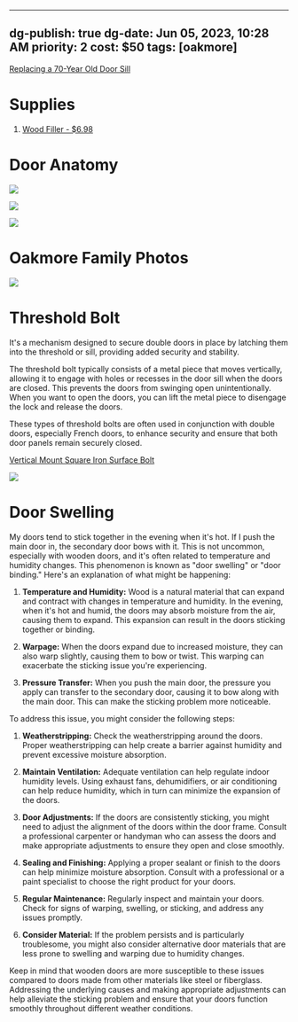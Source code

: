 
---
dg-publish: true
dg-date: Jun 05, 2023, 10:28 AM
priority: 2
cost: $50
tags: [oakmore]
---

[Replacing a 70-Year Old Door Sill](https://www.youtube.com/watch?v=Hh6AKuxs3vs)

# Supplies

1. [Wood Filler - $6.98](https://www.homedepot.com/p/DAP-Plastic-Wood-X-with-DryDex-5-5-oz-All-Purpose-Wood-Filler-00540/206667344)

# Door Anatomy

![](https://info.betterdoor.com/hs-fs/hubfs/image2.jpg?width=400&name=image2.jpg)

![](https://www.hometips.com/wp-content/uploads/2013/02/door-parts.jpg)

![](https://www.marvin.com/-/media/project/tenant/marvin/blog/parts-of-a-door/full_door-1_new.jpg?h=600&w=800&ts=0370823e-ee78-4d5f-91af-38cc8e3150e8&hash=433FC27D80B6B6DD475ED59E8EB9D548)

# Oakmore Family Photos

![](https://lh3.googleusercontent.com/pw/AJFCJaXrXrzG-0LkmkwRhMgbxZmr-NMefjztOp3UOJlS_TYdGY8KK-8e0IVwfw8t_UEpAGecwfl0iEGeuQDXNkYjf3MNsWBmBcQCRFSRGjHltLIXsKtoleyqYUxb23lyJhwww9OxqolS2jiPTsOZu1mtReaPgg=w2644-h1983-s-no?authuser=0)

# Threshold Bolt

It's a mechanism designed to secure double doors in place by latching them into the threshold or sill, providing added security and stability.

The threshold bolt typically consists of a metal piece that moves vertically, allowing it to engage with holes or recesses in the door sill when the doors are closed. This prevents the doors from swinging open unintentionally. When you want to open the doors, you can lift the metal piece to disengage the lock and release the doors.

These types of threshold bolts are often used in conjunction with double doors, especially French doors, to enhance security and ensure that both door panels remain securely closed.

[Vertical Mount Square Iron Surface Bolt](https://www.signaturehardware.com/12-in-vertical-mount-square-iron-surface-bolt---black-powder-coat/247675.html)

![](https://images.signaturehardware.com/i/signaturehdwr/247675-vertical-square-surface-bolt-BPC-12-Beauty10.jpg?w=950&fmt=auto)

# Door Swelling

My doors tend to stick together in the evening when it's hot. If I push the main door in, the secondary door bows with it. This is not uncommon, especially with wooden doors, and it's often related to temperature and humidity changes. This phenomenon is known as "door swelling" or "door binding." Here's an explanation of what might be happening:

1. **Temperature and Humidity:** Wood is a natural material that can expand and contract with changes in temperature and humidity. In the evening, when it's hot and humid, the doors may absorb moisture from the air, causing them to expand. This expansion can result in the doors sticking together or binding.
    
2. **Warpage:** When the doors expand due to increased moisture, they can also warp slightly, causing them to bow or twist. This warping can exacerbate the sticking issue you're experiencing.
    
3. **Pressure Transfer:** When you push the main door, the pressure you apply can transfer to the secondary door, causing it to bow along with the main door. This can make the sticking problem more noticeable.
    

To address this issue, you might consider the following steps:

1. **Weatherstripping:** Check the weatherstripping around the doors. Proper weatherstripping can help create a barrier against humidity and prevent excessive moisture absorption.
    
2. **Maintain Ventilation:** Adequate ventilation can help regulate indoor humidity levels. Using exhaust fans, dehumidifiers, or air conditioning can help reduce humidity, which in turn can minimize the expansion of the doors.
    
3. **Door Adjustments:** If the doors are consistently sticking, you might need to adjust the alignment of the doors within the door frame. Consult a professional carpenter or handyman who can assess the doors and make appropriate adjustments to ensure they open and close smoothly.
    
4. **Sealing and Finishing:** Applying a proper sealant or finish to the doors can help minimize moisture absorption. Consult with a professional or a paint specialist to choose the right product for your doors.
    
5. **Regular Maintenance:** Regularly inspect and maintain your doors. Check for signs of warping, swelling, or sticking, and address any issues promptly.
    
6. **Consider Material:** If the problem persists and is particularly troublesome, you might also consider alternative door materials that are less prone to swelling and warping due to humidity changes.
    

Keep in mind that wooden doors are more susceptible to these issues compared to doors made from other materials like steel or fiberglass. Addressing the underlying causes and making appropriate adjustments can help alleviate the sticking problem and ensure that your doors function smoothly throughout different weather conditions.